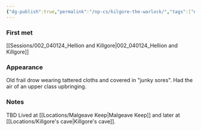 ```yaml
---
{"dg-publish":true,"permalink":"/np-cs/kilgore-the-warlock/","tags":["npc"],"noteIcon":"npc"}
---
```


### First met
[[Sessions/002_040124_Hellion and Killgore\|002_040124_Hellion and Killgore]]
### Appearance
Old frail drow wearing tattered cloths and covered in "junky sores". Had the air of an upper class upbringing.

### Notes
TBD
Lived at [[Locations/Malgeave Keep\|Malgeave Keep]] and later at [[Locations/Killgore's cave\|Killgore's cave]].